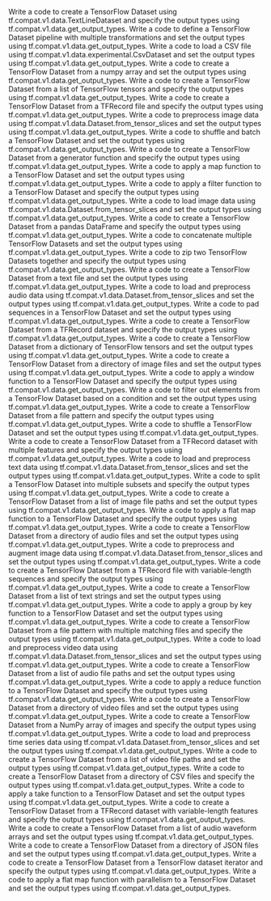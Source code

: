 Write a code to create a TensorFlow Dataset using tf.compat.v1.data.TextLineDataset and specify the output types using tf.compat.v1.data.get_output_types.
Write a code to define a TensorFlow Dataset pipeline with multiple transformations and set the output types using tf.compat.v1.data.get_output_types.
Write a code to load a CSV file using tf.compat.v1.data.experimental.CsvDataset and set the output types using tf.compat.v1.data.get_output_types.
Write a code to create a TensorFlow Dataset from a numpy array and set the output types using tf.compat.v1.data.get_output_types.
Write a code to create a TensorFlow Dataset from a list of TensorFlow tensors and specify the output types using tf.compat.v1.data.get_output_types.
Write a code to create a TensorFlow Dataset from a TFRecord file and specify the output types using tf.compat.v1.data.get_output_types.
Write a code to preprocess image data using tf.compat.v1.data.Dataset.from_tensor_slices and set the output types using tf.compat.v1.data.get_output_types.
Write a code to shuffle and batch a TensorFlow Dataset and set the output types using tf.compat.v1.data.get_output_types.
Write a code to create a TensorFlow Dataset from a generator function and specify the output types using tf.compat.v1.data.get_output_types.
Write a code to apply a map function to a TensorFlow Dataset and set the output types using tf.compat.v1.data.get_output_types.
Write a code to apply a filter function to a TensorFlow Dataset and specify the output types using tf.compat.v1.data.get_output_types.
Write a code to load image data using tf.compat.v1.data.Dataset.from_tensor_slices and set the output types using tf.compat.v1.data.get_output_types.
Write a code to create a TensorFlow Dataset from a pandas DataFrame and specify the output types using tf.compat.v1.data.get_output_types.
Write a code to concatenate multiple TensorFlow Datasets and set the output types using tf.compat.v1.data.get_output_types.
Write a code to zip two TensorFlow Datasets together and specify the output types using tf.compat.v1.data.get_output_types.
Write a code to create a TensorFlow Dataset from a text file and set the output types using tf.compat.v1.data.get_output_types.
Write a code to load and preprocess audio data using tf.compat.v1.data.Dataset.from_tensor_slices and set the output types using tf.compat.v1.data.get_output_types.
Write a code to pad sequences in a TensorFlow Dataset and set the output types using tf.compat.v1.data.get_output_types.
Write a code to create a TensorFlow Dataset from a TFRecord dataset and specify the output types using tf.compat.v1.data.get_output_types.
Write a code to create a TensorFlow Dataset from a dictionary of TensorFlow tensors and set the output types using tf.compat.v1.data.get_output_types.
Write a code to create a TensorFlow Dataset from a directory of image files and set the output types using tf.compat.v1.data.get_output_types.
Write a code to apply a window function to a TensorFlow Dataset and specify the output types using tf.compat.v1.data.get_output_types.
Write a code to filter out elements from a TensorFlow Dataset based on a condition and set the output types using tf.compat.v1.data.get_output_types.
Write a code to create a TensorFlow Dataset from a file pattern and specify the output types using tf.compat.v1.data.get_output_types.
Write a code to shuffle a TensorFlow Dataset and set the output types using tf.compat.v1.data.get_output_types.
Write a code to create a TensorFlow Dataset from a TFRecord dataset with multiple features and specify the output types using tf.compat.v1.data.get_output_types.
Write a code to load and preprocess text data using tf.compat.v1.data.Dataset.from_tensor_slices and set the output types using tf.compat.v1.data.get_output_types.
Write a code to split a TensorFlow Dataset into multiple subsets and specify the output types using tf.compat.v1.data.get_output_types.
Write a code to create a TensorFlow Dataset from a list of image file paths and set the output types using tf.compat.v1.data.get_output_types.
Write a code to apply a flat map function to a TensorFlow Dataset and specify the output types using tf.compat.v1.data.get_output_types.
Write a code to create a TensorFlow Dataset from a directory of audio files and set the output types using tf.compat.v1.data.get_output_types.
Write a code to preprocess and augment image data using tf.compat.v1.data.Dataset.from_tensor_slices and set the output types using tf.compat.v1.data.get_output_types.
Write a code to create a TensorFlow Dataset from a TFRecord file with variable-length sequences and specify the output types using tf.compat.v1.data.get_output_types.
Write a code to create a TensorFlow Dataset from a list of text strings and set the output types using tf.compat.v1.data.get_output_types.
Write a code to apply a group by key function to a TensorFlow Dataset and set the output types using tf.compat.v1.data.get_output_types.
Write a code to create a TensorFlow Dataset from a file pattern with multiple matching files and specify the output types using tf.compat.v1.data.get_output_types.
Write a code to load and preprocess video data using tf.compat.v1.data.Dataset.from_tensor_slices and set the output types using tf.compat.v1.data.get_output_types.
Write a code to create a TensorFlow Dataset from a list of audio file paths and set the output types using tf.compat.v1.data.get_output_types.
Write a code to apply a reduce function to a TensorFlow Dataset and specify the output types using tf.compat.v1.data.get_output_types.
Write a code to create a TensorFlow Dataset from a directory of video files and set the output types using tf.compat.v1.data.get_output_types.
Write a code to create a TensorFlow Dataset from a NumPy array of images and specify the output types using tf.compat.v1.data.get_output_types.
Write a code to load and preprocess time series data using tf.compat.v1.data.Dataset.from_tensor_slices and set the output types using tf.compat.v1.data.get_output_types.
Write a code to create a TensorFlow Dataset from a list of video file paths and set the output types using tf.compat.v1.data.get_output_types.
Write a code to create a TensorFlow Dataset from a directory of CSV files and specify the output types using tf.compat.v1.data.get_output_types.
Write a code to apply a take function to a TensorFlow Dataset and set the output types using tf.compat.v1.data.get_output_types.
Write a code to create a TensorFlow Dataset from a TFRecord dataset with variable-length features and specify the output types using tf.compat.v1.data.get_output_types.
Write a code to create a TensorFlow Dataset from a list of audio waveform arrays and set the output types using tf.compat.v1.data.get_output_types.
Write a code to create a TensorFlow Dataset from a directory of JSON files and set the output types using tf.compat.v1.data.get_output_types.
Write a code to create a TensorFlow Dataset from a TensorFlow dataset iterator and specify the output types using tf.compat.v1.data.get_output_types.
Write a code to apply a flat map function with parallelism to a TensorFlow Dataset and set the output types using tf.compat.v1.data.get_output_types.